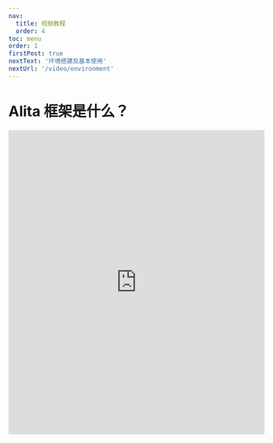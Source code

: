 ```yaml
---
nav:
  title: 视频教程
  order: 4
toc: menu
order: 1
firstPost: true
nextText: '环境搭建及基本使用'
nextUrl: '/video/environment'
---
```


# Alita 框架是什么？

<iframe src="https://player.bilibili.com/player.html?aid=759423434&bvid=BV1x64y167ey&cid=376944775&page=1&high_quality=1&danmaku=1" scrolling="no" border="0" frameborder="no" framespacing="0" allowfullscreen="true" style="width:100%;height:600px"></iframe>
